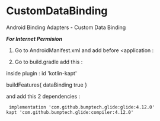 # CustomDataBinding
Android Binding Adapters - Custom Data Binding

***For Internet Permision***
1. Go to AndroidManifest.xml and add before <application :
   <uses-permission android:name="android.permission.INTERNET"/>

2. Go to build.gradle add this :
  
  inside plugin : id 'kotlin-kapt'
  
  
  buildFeatures{
        dataBinding true
    }
 
 and add this 2 dependencies : 
 
     implementation 'com.github.bumptech.glide:glide:4.12.0'
    kapt 'com.github.bumptech.glide:compiler:4.12.0'
 
